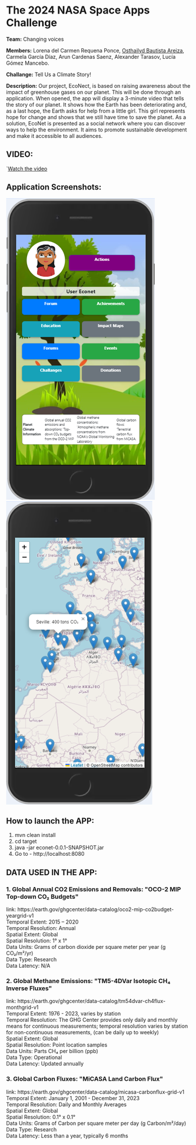 **<h1>The 2024 NASA Space Apps Challenge</h1>**

**Team:** Changing voices

**Members:** Lorena del Carmen Requena Ponce, [Osthailyd Bautista Areiza](https://github.com/Bautistao2), Carmela García Díaz, Arun Cardenas Saenz, Alexander Tarasov, Lucía Gómez Mancebo.

**Challange:** Tell Us a Climate Story!

**Description:** Our project, EcoNect, is based on raising awareness about the impact of greenhouse gases on our planet. This will be done through an application. When opened, the app will display a 3-minute video that tells the story of our planet. It shows how the Earth has been deteriorating and, as a last hope, the Earth asks for help from a little girl.
This girl represents hope for change and shows that we still have time to save the planet. As a solution, EcoNet is presented as a social network where you can discover ways to help the environment. It aims to promote sustainable development and make it accessible to all audiences.

**<h2>VIDEO:</h2>**
`[Watch the video](https://www.canva.com/design/DAGSsUE3ksA/MzQaJ9CDwACEM-q_lEgWHg/watch?utm_content=DAGSsUE3ksA&amp;utm_campaign=share_your_design&amp;utm_medium=link&amp;utm_source=shareyourdesignpanel)

**<h2>Application Screenshots:</h2>**
![MainPage](screenshots/screen1.png)
![MainPage](screenshots/screen2.png)


**<h2>How to launch the APP:</h2>**
1. mvn clean install
2. cd target
3. java -jar econet-0.0.1-SNAPSHOT.jar
4. Go to - http://localhost:8080

**<h2>DATA USED IN THE APP:</h2>**
<h3>1. Global Annual CO2 Emissions and Removals: "OCO-2 MIP Top-down CO₂ Budgets"</h3>
   link: https://earth.gov/ghgcenter/data-catalog/oco2-mip-co2budget-yeargrid-v1 <br/>
   Temporal Extent: 2015 – 2020 <br/>
   Temporal Resolution: Annual <br/>
   Spatial Extent: Global <br/> 
   Spatial Resolution: 1° x 1° <br/>
   Data Units: Grams of carbon dioxide per square meter per year (g CO₂/m²/yr) <br/>
   Data Type: Research <br/>
   Data Latency: N/A <br/>

<h3>2. Global Methane Emissions: "TM5-4DVar Isotopic CH₄ Inverse Fluxes"</h3>
   link: https://earth.gov/ghgcenter/data-catalog/tm54dvar-ch4flux-monthgrid-v1 <br/>
   Temporal Extent: 1976 - 2023, varies by station <br/>
   Temporal Resolution: The GHG Center provides only daily and monthly means for continuous measurements; temporal resolution varies by station for non-continuous measurements, (can be daily up to weekly) <br/>
   Spatial Extent: Global <br/>
   Spatial Resolution: Point location samples <br/>
   Data Units: Parts CH₄ per billion (ppb) <br/>
   Data Type: Operational <br/>
   Data Latency: Updated annually <br/>
<h3>3. Global Carbon Fluxes: "MiCASA Land Carbon Flux"</h3>
   link: https://earth.gov/ghgcenter/data-catalog/micasa-carbonflux-grid-v1 <br/>
   Temporal Extent: January 1, 2001 - December 31, 2023 <br/>
   Temporal Resolution: Daily and Monthly Averages <br/>
   Spatial Extent: Global <br/>
   Spatial Resolution: 0.1° x 0.1° <br/>
   Data Units: Grams of Carbon per square meter per day (g Carbon/m²/day) <br/>
   Data Type: Research <br/>
   Data Latency: Less than a year, typically 6 months <br/>


